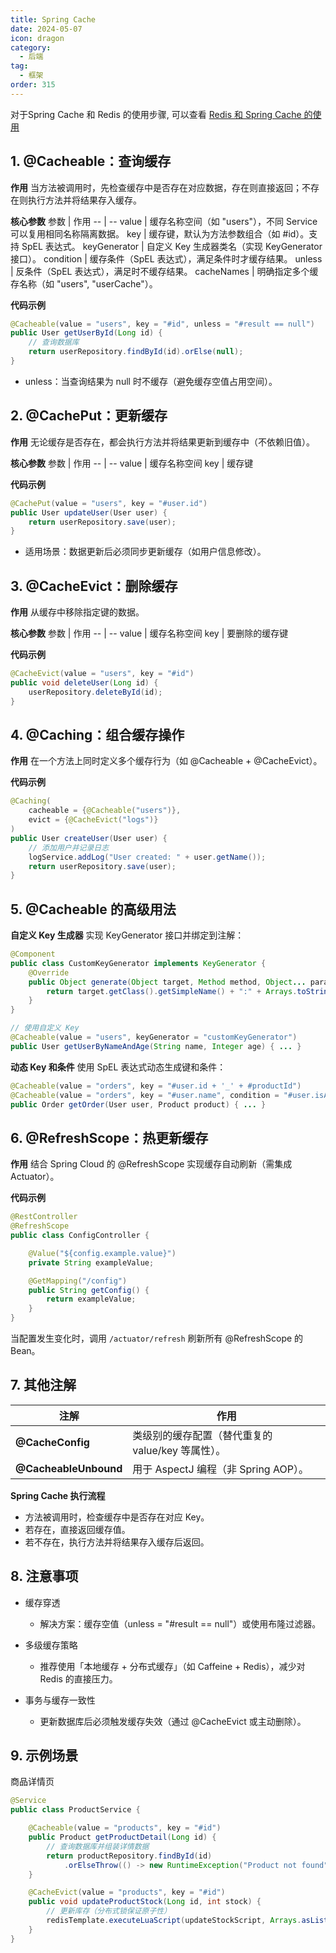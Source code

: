 ```yaml
---
title: Spring Cache
date: 2024-05-07
icon: dragon
category:
  - 后端
tag:
  - 框架
order: 315
---
```


对于Spring Cache 和 Redis 的使用步骤, 可以查看 [Redis 和 Spring Cache 的使用](/posts/project/sky/function/功能点八.md)

<!-- more -->

## 1. @Cacheable：查询缓存
**​作用**
当方法被调用时，先检查缓存中是否存在对应数据，存在则直接返回；不存在则执行方法并将结果存入缓存。

**​核心参数**
参数	| 作用
-- | --
value	| 缓存名称空间（如 "users"），不同 Service 可以复用相同名称隔离数据。
key	| 缓存键，默认为方法参数组合（如 #id）。支持 SpEL 表达式。
keyGenerator	| 自定义 Key 生成器类名（实现 KeyGenerator 接口）。
condition	| 缓存条件（SpEL 表达式），满足条件时才缓存结果。
unless	| 反条件（SpEL 表达式），满足时不缓存结果。
cacheNames	| 明确指定多个缓存名称（如 "users", "userCache"）。

**​代码示例**
```java
@Cacheable(value = "users", key = "#id", unless = "#result == null")
public User getUserById(Long id) {
    // 查询数据库
    return userRepository.findById(id).orElse(null);
}
```
- ​unless：当查询结果为 null 时不缓存（避免缓存空值占用空间）。

## ​2. @CachePut：更新缓存

**​作用**
无论缓存是否存在，都会执行方法并将结果更新到缓存中（不依赖旧值）。

**​核心参数**
参数	| 作用
-- | --
value	| 缓存名称空间
key	| 缓存键

**​代码示例**
```java
@CachePut(value = "users", key = "#user.id")
public User updateUser(User user) {
    return userRepository.save(user);
}
```
- ​适用场景：数据更新后必须同步更新缓存（如用户信息修改）。

## ​3. @CacheEvict：删除缓存

**​作用**
从缓存中移除指定键的数据。

**​核心参数**
参数	| 作用
-- | --
value	| 缓存名称空间
key	| 要删除的缓存键

**​代码示例**
```java
@CacheEvict(value = "users", key = "#id")
public void deleteUser(Long id) {
    userRepository.deleteById(id);
}
```

## ​4. @Caching：组合缓存操作

**​作用**
在一个方法上同时定义多个缓存行为（如 @Cacheable + @CacheEvict）。

**​代码示例**
```java
@Caching(
    cacheable = {@Cacheable("users")},
    evict = {@CacheEvict("logs")}
)
public User createUser(User user) {
    // 添加用户并记录日志
    logService.addLog("User created: " + user.getName());
    return userRepository.save(user);
}
```

## ​5. @Cacheable 的高级用法

**​自定义 Key 生成器**
实现 KeyGenerator 接口并绑定到注解：

```java
@Component
public class CustomKeyGenerator implements KeyGenerator {
    @Override
    public Object generate(Object target, Method method, Object... params) {
        return target.getClass().getSimpleName() + ":" + Arrays.toString(params);
    }
}

// 使用自定义 Key
@Cacheable(value = "users", keyGenerator = "customKeyGenerator")
public User getUserByNameAndAge(String name, Integer age) { ... }
```

**​动态 Key 和条件**
使用 SpEL 表达式动态生成键和条件：

```java
@Cacheable(value = "orders", key = "#user.id + '_' + #productId")
@Cacheable(value = "orders", key = "#user.name", condition = "#user.isAdmin()")
public Order getOrder(User user, Product product) { ... }
```

## ​6. @RefreshScope：热更新缓存
**​作用**
结合 Spring Cloud 的 @RefreshScope 实现缓存自动刷新（需集成 Actuator）。

**​代码示例**
```java
@RestController
@RefreshScope
public class ConfigController {

    @Value("${config.example.value}")
    private String exampleValue;

    @GetMapping("/config")
    public String getConfig() {
        return exampleValue;
    }
}
```
当配置发生变化时，调用 `/actuator/refresh` 刷新所有 @RefreshScope 的 Bean。

## ​7. 其他注解
注解 | 作用
-- | --
​**@CacheConfig**​	| 类级别的缓存配置（替代重复的 value/key 等属性）。
​**@CacheableUnbound**	| 用于 AspectJ 编程（非 Spring AOP）。

**​Spring Cache 执行流程**

- 方法被调用时，检查缓存中是否存在对应 Key。
- 若存在，直接返回缓存值。
- 若不存在，执行方法并将结果存入缓存后返回。

## 8. ​注意事项

- ​缓存穿透​

  - 解决方案：缓存空值（unless = "#result == null"）或使用布隆过滤器。

- ​多级缓存策略​

  - 推荐使用「本地缓存 + 分布式缓存」（如 Caffeine + Redis），减少对 Redis 的直接压力。

- ​事务与缓存一致性​

  - 更新数据库后必须触发缓存失效（通过 @CacheEvict 或主动删除）。

## 9. ​示例场景

商品详情页

```java
@Service
public class ProductService {

    @Cacheable(value = "products", key = "#id")
    public Product getProductDetail(Long id) {
        // 查询数据库并组装详情数据
        return productRepository.findById(id)
            .orElseThrow(() -> new RuntimeException("Product not found"));
    }

    @CacheEvict(value = "products", key = "#id")
    public void updateProductStock(Long id, int stock) {
        // 更新库存（分布式锁保证原子性）
        redisTemplate.executeLuaScript(updateStockScript, Arrays.asList(id, stock));
    }
}
```
